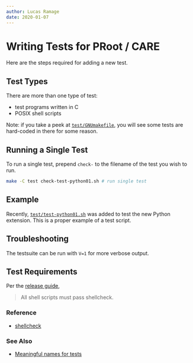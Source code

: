```yaml
---
author: Lucas Ramage
date: 2020-01-07
---
```


# Writing Tests for PRoot / CARE

Here are the steps required for adding a new test.

## Test Types

There are more than one type of test:

- test programs written in C
- POSIX shell scripts

Note: if you take a peek at [`test/GNUmakefile`](https://github.com/proot-me/proot/blob/master/test/GNUmakefile), you will see some tests are hard-coded in there for some reason.

## Running a Single Test

To run a single test, prepend `check-` to the filename of the test you wish to run.

```sh
make -C test check-test-python01.sh # run single test
```

## Example

Recently, [`test/test-python01.sh`](https://github.com/proot-me/proot/blob/master/test/test-python01.sh) was added
to test the new Python extension. This is a proper example of a test script.

## Troubleshooting

The testsuite can be run with `V=1` for more verbose output.

## Test Requirements

Per the [release guide](https://github.com/proot-me/proot/blob/master/doc/howto-release.rst),

> All shell scripts must pass shellcheck.

### Reference

- [shellcheck](https://www.shellcheck.net)

### See Also

- [Meaningful names for tests](https://github.com/proot-me/proot/issues/164)
